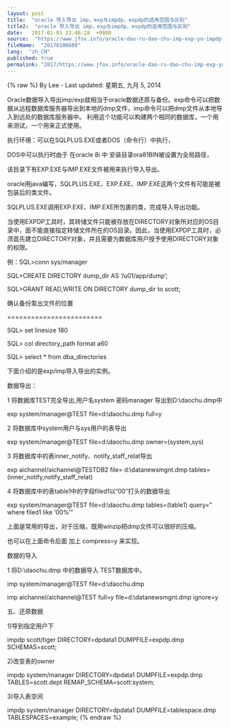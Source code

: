 ```yaml
---
layout: post
title:  "oracle 导入导出 imp，exp与impdp，expdp的适用范围与区别"
title2:  "oracle 导入导出 imp，exp与impdp，expdp的适用范围与区别"
date:   2017-01-01 23:46:28  +0800
source:  "https://www.jfox.info/oracle-dao-ru-dao-chu-imp-exp-yu-impdp-expdp-de-shi-yong-fan-wei-yu-qu-bie.html"
fileName:  "20170100688"
lang:  "zh_CN"
published: true
permalink: "2017/https://www.jfox.info/oracle-dao-ru-dao-chu-imp-exp-yu-impdp-expdp-de-shi-yong-fan-wei-yu-qu-bie.html"
---
```

{% raw %}
By Lee - Last updated: 星期五, 九月 5, 2014

Oracle数据导入导出imp/exp就相当于oracle数据还原与备份。exp命令可以把数据从远程数据库服务器导出到本地的dmp文件，imp命令可以把dmp文件从本地导入到远处的数据库服务器中。 利用这个功能可以构建两个相同的数据库，一个用来测试，一个用来正式使用。

执行环境：可以在SQLPLUS.EXE或者DOS（命令行）中执行，

DOS中可以执行时由于 在oracle 8i 中 安装目录ora81BIN被设置为全局路径，

该目录下有EXP.EXE与IMP.EXE文件被用来执行导入导出。

oracle用java编写，SQLPLUS.EXE、EXP.EXE、IMP.EXE这两个文件有可能是被包装后的类文件。

SQLPLUS.EXE调用EXP.EXE、IMP.EXE所包裹的类，完成导入导出功能。

当使用EXPDP工具时，其转储文件只能被存放在DIRECTORY对象所对应的OS目录中，面不能直接指定转储文件所在的OS目录。因此，当使用EXPDP工具时，必须首先建立DIRECTORY对象，并且需要为数据库用户授予使用DIRECTORY对象的权限。

例：SQL>conn sys/manager

SQL>CREATE DIRECTORY dump_dir AS ‘/u01/app/dump’;

SQL>GRANT READ,WRITE ON DIRECTORY dump_dir to scott;

确认备份泵出文件的位置

========================

SQL> set linesize 180

SQL> col directory_path format a60

SQL> select * from dba_directories

下面介绍的是exp/imp导入导出的实例。

数据导出：

1 将数据库TEST完全导出,用户名system 密码manager 导出到D:\daochu.dmp中

exp system/manager@TEST file=d:\daochu.dmp full=y

2 将数据库中system用户与sys用户的表导出

exp system/manager@TEST file=d:\daochu.dmp owner=(system,sys)

3 将数据库中的表inner_notify、notify_staff_relat导出

exp aichannel/aichannel@TESTDB2 file= d:\datanewsmgnt.dmp tables=(inner_notify,notify_staff_relat)

4 将数据库中的表table1中的字段filed1以”00″打头的数据导出

exp system/manager@TEST file=d:\daochu.dmp tables=(table1) query=” where filed1 like ‘00%’”

上面是常用的导出，对于压缩，既用winzip把dmp文件可以很好的压缩。

也可以在上面命令后面 加上 compress=y 来实现。

数据的导入

1 将D:\daochu.dmp 中的数据导入 TEST数据库中。

imp system/manager@TEST file=d:\daochu.dmp

imp aichannel/aichannel@TEST full=y file=d:\datanewsmgnt.dmp ignore=y

五、还原数据

1)导到指定用户下

impdp scott/tiger DIRECTORY=dpdata1 DUMPFILE=expdp.dmp SCHEMAS=scott;

2)改变表的owner

impdp system/manager DIRECTORY=dpdata1 DUMPFILE=expdp.dmp TABLES=scott.dept REMAP_SCHEMA=scott:system;

3)导入表空间

impdp system/manager DIRECTORY=dpdata1 DUMPFILE=tablespace.dmp TABLESPACES=example;
{% endraw %}